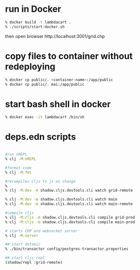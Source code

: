 # run in Docker
```bash
% docker build -t lambdacart .
% ./scripts/start-docker.sh
```


then open browser http://localhost:3001/grid.chp

# copy files to container without redeploying
```bash
% docker cp public/. <container-name>:/app/public 
% docker cp public/. mai:/app/public
```

# start bash shell in docker
```bash
% docker exec -it lambdacart /bin/sh 
```

# deps.edn scripts
```bash

#run nREPL
% clj -M:nREPL

#format code
% clj -M:fmt

#recompiles cljs to js on change
% 
% clj -M:dev -m shadow.cljs.devtools.cli watch grid-remote

% clj -M:dev -m shadow.cljs.devtools.cli watch main
% clj -M:dev -m shadow.cljs.devtools.cli watch main-remote

#compile cljs
% clj -M:cljs -m shadow.cljs.devtools.cli compile grid-prod
% clj -M:cljs -m shadow.cljs.devtools.cli compile main-prod

# starts CHP and websocket server
% clj -M:server

## start datomic
% ./bin/transactor config/postgres-transactor.properties

## start cljs repl
(shadow/repl :grid-remote)

```
